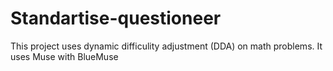 # Standartise-questioneer
This project uses dynamic difficulity adjustment (DDA) on math problems.
It uses Muse with BlueMuse
